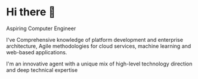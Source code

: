 # Hi there 👋

Aspiring Computer Engineer

I've  Comprehensive knowledge of platform development and enterprise architecture, Agile methodologies for cloud services, machine learning and web-based applications.

I'm an innovative agent with a unique mix of high-level technology direction and deep technical expertise

